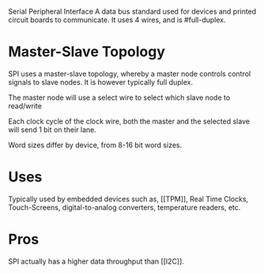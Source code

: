 Serial Peripheral Interface
A data bus standard used for devices and printed circuit boards to communicate.
It uses 4 wires, and is #full-duplex.

# Master-Slave Topology
SPI uses a master-slave topology, whereby a master node controls control signals to slave nodes.
It is however typically full duplex.

The master node will use a select wire to select which slave node to read/write

Each clock cycle of the clock wire, both the master and the selected slave will send 1 bit on their lane. 

Word sizes differ by device, from 8-16 bit word sizes.

# Uses
Typically used by embedded devices such as, [[TPM]], Real Time Clocks, Touch-Screens, digital-to-analog converters, temperature readers, etc.

# Pros
SPI actually has a higher data throughput than [[I2C]].
